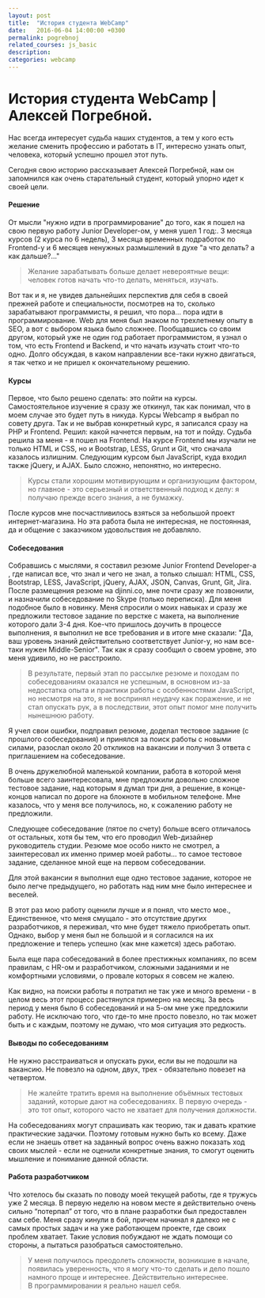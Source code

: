 ```yaml
---
layout: post
title:  "История студента WebCamp"
date:   2016-06-04 14:00:00 +0300
permalink: pogrebnoj
related_courses: js_basic
description:
categories: webcamp
---
```


# История студента WebCamp | Алексей Погребной.

Нас всегда интересует судьба наших студентов, а тем у кого есть желание сменить профессию и работать в IT, интересно узнать опыт, человека, который успешно прошел этот путь.

Сегодня свою историю рассказывает Алексей Погребной, нам он запомнился как очень старательный студент, который упорно идет к своей цели.

#### <span class="icon-homecode" id="start" data-magellan-target="start"></span> Решение

От мысли "нужно идти в программирование" до того, как я пошел на свою первую работу Junior Developer-ом, у меня ушел 1 год:.
3 месяца курсов (2 курса по 6 недель), 3 месяца временных подработок по Frontend-у и 6 месяцев ненужных размышлений в духе "а что делать? а как дальше?..."

<blockquote>Желание зарабатывать больше делает невероятные вещи: человек готов начать что-то делать, меняться, изучать.</blockquote>

Вот так и я, не увидев дальнейших перспектив для себя в своей прежней работе и специальности, посмотрев на то, сколько зарабатывают программисты, я решил, что пора... пора идти в программирование. 
Web для меня был знаком по трехлетнему опыту в SEO,  а вот с выбором языка было сложнее. Пообщавшись со своим другом, который уже не один год работает программистом, я узнал о том, что есть Frontend и Backend, и что начать изучать стоит что-то одно. Долго обсуждая, в каком направлении все-таки нужно двигаться, я так четко и не пришел к окончательному решению.

#### <span class="icon-homecode" id="courses" data-magellan-target="courses"></span> Курсы

Первое, что было решено сделать: это пойти на курсы. Самостоятельное изучение я сразу же откинул, так как понимал, что в моем случае это будет путь в никуда.  Курсы Webcamp я выбрал по совету друга. Так и не выбрав конкретный курс, я записался сразу на PHP и Frontend. Решил: какой начнется первым, на тот и пойду. Судьба решила за меня - я пошел на Frontend. 
На курсе Frontend мы изучали не только HTML и CSS, но и  Bootstrap, LESS, Grunt и Git, что сначала казалось излишним.
Следующим курсом был JavaScript, куда входил также jQuery, и  AJAX. Было сложно, непонятно, но интересно.

<blockquote>Курсы стали  хорошим мотивирующим и организующим фактором, но главное - это серьезный и ответственный подход к делу: я получаю прежде всего знания, а не бумажку.</blockquote>
После курсов мне посчастливилось взяться за небольшой проект интернет-магазина. Но эта работа была не интересная, не постоянная, да и общение с заказчиком удовольствия не добавляло. 

#### <span class="icon-homecode" id="interview" data-magellan-target="interview"></span> Собеседования
Собравшись с мыслями, я составил резюме Junior Frontend Developer-а , где написал все, что знал и чего не знал, а только слышал: HTML, CSS, Bootstrap, LESS, JavaScript, jQuery, AJAX, JSON, Canvas, Grunt, Git, Jira.
После размещения резюме на djinni.co, мне почти сразу же позвонили,  и назначили собеседование по Skype (только переписка). Для меня подобное было в новинку. Меня спросили о моих навыках и сразу же предложили тестовое задание по верстке с макета, на выполнение которого дали 3-4 дня. 
 Кое-что пришлось доучить в процессе выполнения, я выполнил не все требования и в итоге мне сказали: "Да, ваш уровень знаний действительно соответствует Junior-у, но нам все-таки нужен Middle-Senior". Так как я сразу сообщил о своем уровне,  это меня удивило, но не расстроило. 
 
<blockquote>В результате, первый этап по рассылке резюме и походам по собеседованиям оказался не успешным, в основном из-за недостатка опыта и практики работы с особенностями JavaScript, но несмотря на это, я не воспринял неудачу как поражение, и не стал опускать рук, а в последствии, этот опыт помог мне получить нынешнюю работу.</blockquote>

Я учел свои ошибки, подправил резюме, доделал тестовое задание (с прошлого собеседования) и принялся за поиск работы с новыми силами, разослал около 20 откликов на вакансии и получил 3 ответа с приглашением на собеседование.

В очень дружелюбной маленькой компании, работа в которой меня больше всего заинтересовала, мне предложили довольно сложное тестовое задание, над которым я думал три дня, а решение, в конце-концов написал по дороге на блокноте в мобильном телефоне. Мне казалось, что у меня все получилось, но, к сожалению работу не предложили.

Следующее собеседование (пятое по счету) больше всего отличалось от остальных, хотя бы тем, что его проводил Web-дизайнер руководитель студии. Резюме мое особо никто не смотрел, а заинтересовал их именно пример моей работы… то самое тестовое задание, сделанное мной еще на первом собеседовании.

Для этой вакансии я выполнил еще одно тестовое задание, которое не было легче предыдущего, но работать над ним мне было интереснее и веселей.

В этот раз мою работу оценили лучше и я понял, что место мое., Единственное, что меня смущало - это отсутствие других разработчиков, я переживал, что мне будет тяжело приобретать опыт. Однако, выбор у меня был не большой и  я согласился на их предложение и теперь успешно (как мне кажется) здесь работаю.

Была еще пара собеседований в более престижных компаниях, по всем правилам, с HR-ом и разработчиком, сложными заданиями и не комфортными условиями, о провале которых я совсем не жалею. 

Как видно, на поиски работы я потратил не так уже и много времени - в целом весь этот процесс растянулся примерно на месяц. За весь период у меня было 6 собеседований и на 5-ом мне уже предложили работу. Не исключаю того, что где-то мне просто повезло, но так может быть и с каждым, поэтому не думаю, что моя ситуация это редкость.

#### <span class="icon-homecode" id="conclusion" data-magellan-target="conclusion"></span> Выводы по собеседованиям

Не нужно расстраиваться и опускать руки, если вы не подошли на вакансию. Не повезло на одном, двух, трех -  обязательно повезет на четвертом. 

<blockquote>Не  жалейте тратить время на выполнение объёмных тестовых заданий, которые дают на собеседованиях. В первую очередь - это тот опыт, которого часто не хватает для получения должности.</blockquote>

На собеседованиях могут спрашивать как теорию, так и давать краткие практические задачки. Поэтому готовым нужно быть ко всему. Даже если не знаешь ответ на заданный вопрос очень важно показать ход своих мыслей - если не оценили конкретные знания, то смогут оценить мышление и понимание данной области. 

#### <span class="icon-homecode" id="job" data-magellan-target="job"></span> Работа разработчиком

Что хотелось бы сказать по поводу моей текущей работы, где я тружусь уже 2 месяца. В первую неделю на новом месте я действительно очень сильно “потерпал” от того, что в плане разработки был предоставлен сам себе. Меня сразу кинули в бой, причем начинал я далеко не с самых простых задач и на уже работающем проекте, где своих проблем хватает. Такие условия побуждают не ждать помощи со стороны, а пытаться разобраться самостоятельно.

<blockquote>У меня получилось преодолеть сложности, возникшие в начале, появилась уверенность, что я могу что-то сделать и дело пошло намного проще и интереснее. Действительно интереснее.
<br>
В программировании я реально нашел себя.</blockquote>


